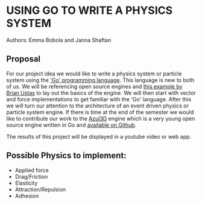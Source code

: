 # USING GO TO WRITE A PHYSICS SYSTEM

Authors: Emma Bobola and Janna Shaftan

## Proposal

For our project idea we would like to write a physics system or particle system using the ['Go' programming language](https://golang.org/doc/). This language is new to both of us. We will be referencing open source engines and [this example by Brian Ustas](https://github.com/ustasb/emoji_soup) to lay out the basics of the engine. We will then start with vector and force implementations to get familiar with the 'Go' language. After this we will turn our attention to the architecture of an event driven physics or particle system engine. If there is time at the end of the semester we would like to contribute our work to the [Azul3D](https://azul3d.org/) engine which is a very young open source engine written in Go and [available on Github](https://github.com/azul3d).

The results of this project will be displayed in a youtube video or web app.

## Possible Physics to implement:

* Applied force
* Drag/Friction
* Elasticity
* Attraction/Repulsion
* Adhesion
